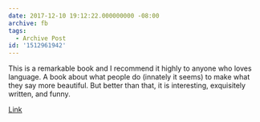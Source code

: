 ```yaml
---
date: 2017-12-10 19:12:22.000000000 -08:00
archive: fb
tags: 
  - Archive Post
id: '1512961942'
---
```


This is a remarkable book and I recommend it highly to anyone who loves language. A book about what people do (innately it seems) to make what they say more beautiful. But better than that, it is interesting, exquisitely written, and funny. 

[Link](https://en.m.wikipedia.org/wiki/The_Elements_of_Eloquence)
